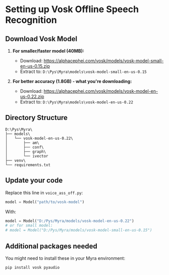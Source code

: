 # Setting up Vosk Offline Speech Recognition

## Download Vosk Model

1. **For smaller/faster model (40MB):**
   - Download: https://alphacephei.com/vosk/models/vosk-model-small-en-us-0.15.zip
   - Extract to: `D:\Pys\Myra\models\vosk-model-small-en-us-0.15`

2. **For better accuracy (1.8GB) - what you're downloading:**
   - Download: https://alphacephei.com/vosk/models/vosk-model-en-us-0.22.zip  
   - Extract to: `D:\Pys\Myra\models\vosk-model-en-us-0.22`

## Directory Structure
```
D:\Pys\Myra\
├── models\
│   └── vosk-model-en-us-0.22\
│       ├── am\
│       ├── conf\
│       ├── graph\
│       └── ivector
├── venv\
└── requirements.txt
```

## Update your code
Replace this line in `voice_ass_off.py`:
```python
model = Model("path/to/vosk-model")
```

With:
```python
model = Model("D:/Pys/Myra/models/vosk-model-en-us-0.22")
# or for small model:
# model = Model("D:/Pys/Myra/models/vosk-model-small-en-us-0.15")
```

## Additional packages needed
You might need to install these in your Myra environment:
```bash
pip install vosk pyaudio
```
